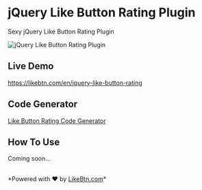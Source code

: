 # jQuery Like Button Rating Plugin
Sexy jQuery Like Button Rating Plugin

![jQuery Like Button Rating Plugin](https://likebtn.com/i/jquery-like-button-rating-plugin.png)

## Live Demo
<a href="https://likebtn.com/en/jquery-like-button-rating" title="jQuery Like Button Rating Plugin">https://likebtn.com/en/jquery-like-button-rating</a>

## Code Generator

[Like Button Rating Code Generator](https://likebtn.com/en/like-button-generator)

## How To Use 

Coming soon...

<br/>
*Powered with ♥ by <a href="https://likebtn.com" title="Like Button Rating for Website">LikeBtn.com</a>*